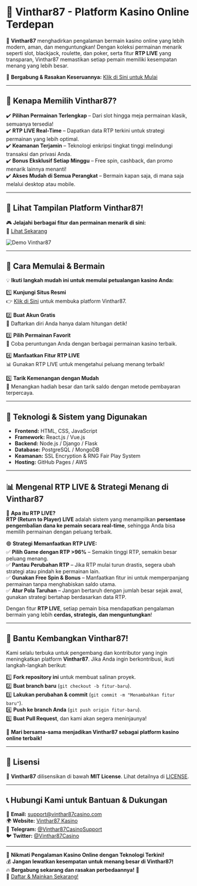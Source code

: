 # 🎰 Vinthar87 - Platform Kasino Online Terdepan  

🚀 **Vinthar87** menghadirkan pengalaman bermain kasino online yang lebih modern, aman, dan menguntungkan! Dengan koleksi permainan menarik seperti slot, blackjack, roulette, dan poker, serta fitur **RTP LIVE** yang transparan, Vinthar87 memastikan setiap pemain memiliki kesempatan menang yang lebih besar.  

🌟 **Bergabung & Rasakan Keseruannya:** [Klik di Sini untuk Mulai](https://vinthar87.github.io/GitHub/)  

---

## 📌 Kenapa Memilih Vinthar87?  

✔️ **Pilihan Permainan Terlengkap** – Dari slot hingga meja permainan klasik, semuanya tersedia!  
✔️ **RTP LIVE Real-Time** – Dapatkan data RTP terkini untuk strategi permainan yang lebih optimal.  
✔️ **Keamanan Terjamin** – Teknologi enkripsi tingkat tinggi melindungi transaksi dan privasi Anda.  
✔️ **Bonus Eksklusif Setiap Minggu** – Free spin, cashback, dan promo menarik lainnya menanti!  
✔️ **Akses Mudah di Semua Perangkat** – Bermain kapan saja, di mana saja melalui desktop atau mobile.  

---

## 📸 Lihat Tampilan Platform Vinthar87!  

🎮 **Jelajahi berbagai fitur dan permainan menarik di sini:**  
🔗 [Lihat Sekarang](https://vinthar87.github.io/GitHub/)  

![Demo Vinthar87](https://via.placeholder.com/800x400?text=Vinthar87+Casino+Live)

---

## 🚀 Cara Memulai & Bermain  

💡 **Ikuti langkah mudah ini untuk memulai petualangan kasino Anda:**  

1️⃣ **Kunjungi Situs Resmi**  
   👉 [Klik di Sini](https://vinthar87.github.io/GitHub/) untuk membuka platform Vinthar87.  

2️⃣ **Buat Akun Gratis**  
   🎯 Daftarkan diri Anda hanya dalam hitungan detik!  

3️⃣ **Pilih Permainan Favorit**  
   🎲 Coba peruntungan Anda dengan berbagai permainan kasino terbaik.  

4️⃣ **Manfaatkan Fitur RTP LIVE**  
   📊 Gunakan RTP LIVE untuk mengetahui peluang menang terbaik!  

5️⃣ **Tarik Kemenangan dengan Mudah**  
   💸 Menangkan hadiah besar dan tarik saldo dengan metode pembayaran terpercaya.  

---

## 🔧 Teknologi & Sistem yang Digunakan  

- **Frontend:** HTML, CSS, JavaScript  
- **Framework:** React.js / Vue.js  
- **Backend:** Node.js / Django / Flask  
- **Database:** PostgreSQL / MongoDB  
- **Keamanan:** SSL Encryption & RNG Fair Play System  
- **Hosting:** GitHub Pages / AWS  

---

## 📊 Mengenal RTP LIVE & Strategi Menang di Vinthar87  

🎯 **Apa itu RTP LIVE?**  
**RTP (Return to Player) LIVE** adalah sistem yang menampilkan **persentase pengembalian dana ke pemain secara real-time**, sehingga Anda bisa memilih permainan dengan peluang terbaik.  

🟢 **Strategi Memanfaatkan RTP LIVE:**  
✅ **Pilih Game dengan RTP >96%** – Semakin tinggi RTP, semakin besar peluang menang.  
✅ **Pantau Perubahan RTP** – Jika RTP mulai turun drastis, segera ubah strategi atau pindah ke permainan lain.  
✅ **Gunakan Free Spin & Bonus** – Manfaatkan fitur ini untuk memperpanjang permainan tanpa menghabiskan saldo utama.  
✅ **Atur Pola Taruhan** – Jangan bertaruh dengan jumlah besar sejak awal, gunakan strategi bertahap berdasarkan data RTP.  

Dengan fitur **RTP LIVE**, setiap pemain bisa mendapatkan pengalaman bermain yang lebih **cerdas, strategis, dan menguntungkan**!

---

## 🤝 Bantu Kembangkan Vinthar87!  

Kami selalu terbuka untuk pengembang dan kontributor yang ingin meningkatkan platform **Vinthar87**. Jika Anda ingin berkontribusi, ikuti langkah-langkah berikut:  

1️⃣ **Fork repository ini** untuk membuat salinan proyek.  
2️⃣ **Buat branch baru** (`git checkout -b fitur-baru`).  
3️⃣ **Lakukan perubahan & commit** (`git commit -m "Menambahkan fitur baru"`).  
4️⃣ **Push ke branch Anda** (`git push origin fitur-baru`).  
5️⃣ **Buat Pull Request**, dan kami akan segera meninjaunya!  

🚀 **Mari bersama-sama menjadikan Vinthar87 sebagai platform kasino online terbaik!**  

---

## 📜 Lisensi  

📌 **Vinthar87** dilisensikan di bawah **MIT License**. Lihat detailnya di [LICENSE](LICENSE).  

---

## 📞 Hubungi Kami untuk Bantuan & Dukungan  

📧 **Email:** support@vinthar87casino.com  
🌍 **Website:** [Vinthar87 Kasino](https://vinthar87.github.io/GitHub/)  
📱 **Telegram:** [@Vinthar87CasinoSupport](https://t.me/Vinthar87CasinoSupport)  
🐦 **Twitter:** [@Vinthar87Casino](https://twitter.com/Vinthar87Casino)  

---

🎰 **Nikmati Pengalaman Kasino Online dengan Teknologi Terkini!**  
💰 **Jangan lewatkan kesempatan untuk menang besar di Vinthar87!**  
🔥 **Bergabung sekarang dan rasakan perbedaannya!** 🚀  
🔗 [Daftar & Mainkan Sekarang!](https://vinthar87.github.io/GitHub/)
